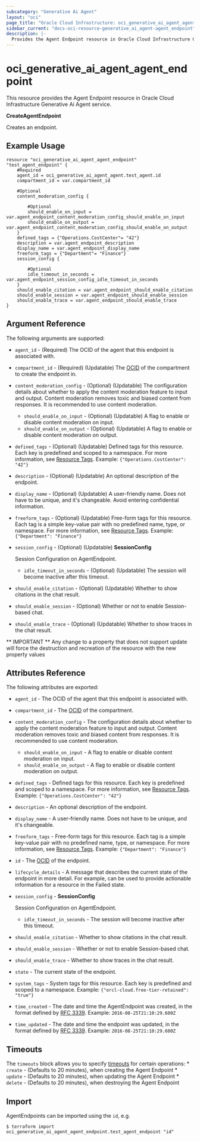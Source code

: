 ```yaml
---
subcategory: "Generative Ai Agent"
layout: "oci"
page_title: "Oracle Cloud Infrastructure: oci_generative_ai_agent_agent_endpoint"
sidebar_current: "docs-oci-resource-generative_ai_agent-agent_endpoint"
description: |-
  Provides the Agent Endpoint resource in Oracle Cloud Infrastructure Generative Ai Agent service
---
```


# oci_generative_ai_agent_agent_endpoint
This resource provides the Agent Endpoint resource in Oracle Cloud Infrastructure Generative Ai Agent service.

**CreateAgentEndpoint**

Creates an endpoint.


## Example Usage

```hcl
resource "oci_generative_ai_agent_agent_endpoint" "test_agent_endpoint" {
	#Required
	agent_id = oci_generative_ai_agent_agent.test_agent.id
	compartment_id = var.compartment_id

	#Optional
	content_moderation_config {

		#Optional
		should_enable_on_input = var.agent_endpoint_content_moderation_config_should_enable_on_input
		should_enable_on_output = var.agent_endpoint_content_moderation_config_should_enable_on_output
	}
	defined_tags = {"Operations.CostCenter"= "42"}
	description = var.agent_endpoint_description
	display_name = var.agent_endpoint_display_name
	freeform_tags = {"Department"= "Finance"}
	session_config {

		#Optional
		idle_timeout_in_seconds = var.agent_endpoint_session_config_idle_timeout_in_seconds
	}
	should_enable_citation = var.agent_endpoint_should_enable_citation
	should_enable_session = var.agent_endpoint_should_enable_session
	should_enable_trace = var.agent_endpoint_should_enable_trace
}
```

## Argument Reference

The following arguments are supported:

* `agent_id` - (Required) The OCID of the agent that this endpoint is associated with.
* `compartment_id` - (Required) (Updatable) The [OCID](https://docs.cloud.oracle.com/iaas/Content/General/Concepts/identifiers.htm) of the compartment to create the endpoint in. 
* `content_moderation_config` - (Optional) (Updatable) The configuration details about whether to apply the content moderation feature to input and output. Content moderation removes toxic and biased content from responses. It is recommended to use content moderation.
	* `should_enable_on_input` - (Optional) (Updatable) A flag to enable or disable content moderation on input.
	* `should_enable_on_output` - (Optional) (Updatable) A flag to enable or disable content moderation on output.
* `defined_tags` - (Optional) (Updatable) Defined tags for this resource. Each key is predefined and scoped to a namespace. For more information, see [Resource Tags](https://docs.cloud.oracle.com/iaas/Content/General/Concepts/resourcetags.htm).  Example: `{"Operations.CostCenter": "42"}` 
* `description` - (Optional) (Updatable) An optional description of the endpoint.
* `display_name` - (Optional) (Updatable) A user-friendly name. Does not have to be unique, and it's changeable. Avoid entering confidential information.
* `freeform_tags` - (Optional) (Updatable) Free-form tags for this resource. Each tag is a simple key-value pair with no predefined name, type, or namespace. For more information, see [Resource Tags](https://docs.cloud.oracle.com/iaas/Content/General/Concepts/resourcetags.htm).  Example: `{"Department": "Finance"}` 
* `session_config` - (Optional) (Updatable) **SessionConfig**

	Session Configuration on AgentEndpoint. 
	* `idle_timeout_in_seconds` - (Optional) (Updatable) The session will become inactive after this timeout.
* `should_enable_citation` - (Optional) (Updatable) Whether to show citations in the chat result.
* `should_enable_session` - (Optional) Whether or not to enable Session-based chat.
* `should_enable_trace` - (Optional) (Updatable) Whether to show traces in the chat result.


** IMPORTANT **
Any change to a property that does not support update will force the destruction and recreation of the resource with the new property values

## Attributes Reference

The following attributes are exported:

* `agent_id` - The OCID of the agent that this endpoint is associated with.
* `compartment_id` - The [OCID](https://docs.cloud.oracle.com/iaas/Content/General/Concepts/identifiers.htm) of the compartment.
* `content_moderation_config` - The configuration details about whether to apply the content moderation feature to input and output. Content moderation removes toxic and biased content from responses. It is recommended to use content moderation.
	* `should_enable_on_input` - A flag to enable or disable content moderation on input.
	* `should_enable_on_output` - A flag to enable or disable content moderation on output.
* `defined_tags` - Defined tags for this resource. Each key is predefined and scoped to a namespace. For more information, see [Resource Tags](https://docs.cloud.oracle.com/iaas/Content/General/Concepts/resourcetags.htm).  Example: `{"Operations.CostCenter": "42"}` 
* `description` - An optional description of the endpoint.
* `display_name` - A user-friendly name. Does not have to be unique, and it's changeable.
* `freeform_tags` - Free-form tags for this resource. Each tag is a simple key-value pair with no predefined name, type, or namespace. For more information, see [Resource Tags](https://docs.cloud.oracle.com/iaas/Content/General/Concepts/resourcetags.htm).  Example: `{"Department": "Finance"}` 
* `id` - The [OCID](https://docs.cloud.oracle.com/iaas/Content/General/Concepts/identifiers.htm) of the endpoint.
* `lifecycle_details` - A message that describes the current state of the endpoint in more detail. For example, can be used to provide actionable information for a resource in the Failed state. 
* `session_config` - **SessionConfig**

	Session Configuration on AgentEndpoint. 
	* `idle_timeout_in_seconds` - The session will become inactive after this timeout.
* `should_enable_citation` - Whether to show citations in the chat result.
* `should_enable_session` - Whether or not to enable Session-based chat.
* `should_enable_trace` - Whether to show traces in the chat result.
* `state` - The current state of the endpoint.
* `system_tags` - System tags for this resource. Each key is predefined and scoped to a namespace.  Example: `{"orcl-cloud.free-tier-retained": "true"}` 
* `time_created` - The date and time the AgentEndpoint was created, in the format defined by [RFC 3339](https://tools.ietf.org/html/rfc3339).  Example: `2016-08-25T21:10:29.600Z` 
* `time_updated` - The date and time the endpoint was updated, in the format defined by [RFC 3339](https://tools.ietf.org/html/rfc3339).  Example: `2016-08-25T21:10:29.600Z` 

## Timeouts

The `timeouts` block allows you to specify [timeouts](https://registry.terraform.io/providers/oracle/oci/latest/docs/guides/changing_timeouts) for certain operations:
	* `create` - (Defaults to 20 minutes), when creating the Agent Endpoint
	* `update` - (Defaults to 20 minutes), when updating the Agent Endpoint
	* `delete` - (Defaults to 20 minutes), when destroying the Agent Endpoint


## Import

AgentEndpoints can be imported using the `id`, e.g.

```
$ terraform import oci_generative_ai_agent_agent_endpoint.test_agent_endpoint "id"
```


